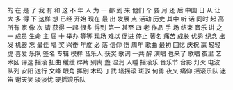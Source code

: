 的
在
是
了
我
有
和
这
不
年
人
为
一
都
到
来
他们
个
要
月
还
后
中国
日
从
让
大
多
得
下
这样
想
已经
开始
现在
最
出
发展
点
活动
历史
其中
听
话
同时
起
高
所有
家
像
次
请
获得
一起
很多
得到
第一
甚至
四
老
作品
手
场
结束
音乐
讲
之一
成员
生命
主
届
十
举办
等等
现场
难以
促进
停止
著名
痛苦
成长
优秀
纪念
出发
机器
忘
最佳
唱
奖
兴奋
年度
必
落
信仰
伤
周年
歌曲
最初
回忆
庆祝
赢
轻轻
虎
喜爱
乐队
签名
专辑
模样
音乐人
获奖
歌词
一共
醉
演唱
也来了
歌唱
夜里
艺术区
评选
摇滚
扭曲
缓缓
碎片
别离
盏
湿润
入睡
摇滚乐
音乐节
合影
灯火
电波
队列
安阳
送行
文峰
眼角
挥别
木玛
丁武
塔摇滚
斑驳
何勇
夜叉
痛仰
摇滚乐队
迷笛
谢天笑
淡淡忧
硬摇滚乐队
